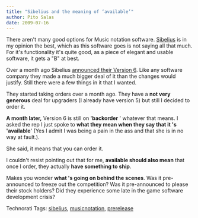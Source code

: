 ```yaml
---
title: "Sibelius and the meaning of ‘available’"
author: Pito Salas
date: 2009-07-16
---
```




There aren't many good options for Music notation software.
[Sibelius](<http://www.sibelius.com/home/index_flash.html>) is in my opinion
the best, which as this software goes is not saying all that much. For it's
functionality it's quite good, as a piece of elegant and usable software, it
gets a "B" at best.

Over a month ago Sibelius [announced their Version
6](<http://www.sibelius.com/products/sibelius/6/index.html>). Like any
software company they made a much bigger deal of it than the changes would
justify. Still there were a few things in it that I wanted.

They started taking orders over a month ago. They have a **not very generous**
deal for upgraders (I already have version 5) but still I decided to order it.

**A month later,** Version 6 is still on '**backorder** ' whatever that means.
I asked the rep I just spoke to **what they mean when they say that it 's
'available**' (Yes I admit I was being a pain in the ass and that she is in no
way at fault.).

She said, it means that you can order it.

I couldn't resist pointing out that for me, **available should also mean**
that once I order, they actually **have something to ship**.

Makes you wonder **what 's going on behind the scenes**. Was it pre-announced
to freeze out the competition? Was it pre-announced to please their stock
holders? Did they experience some late in the game software development
crisis?

Technorati Tags: [sibelius](<http://technorati.com/tag/sibelius>),
[musicnotation](<http://technorati.com/tag/musicnotation>),
[prerelease](<http://technorati.com/tag/prerelease>)


